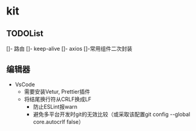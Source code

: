 # kit

## TODOList
[]- 路由
[]- keep-alive
[]- axios
[]-常用组件二次封装
  

## 编辑器
 + VsCode
    + 需要安装Vetur, Prettier插件
    + 将结尾换行符从CRLF换成LF 
        + 防止ESLint报warn 
        + 避免多平台开发时git的无效比较（或采取该配置git config --global core.autocrlf false）





